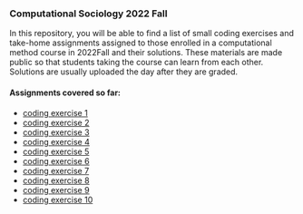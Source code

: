 ### Computational Sociology 2022 Fall 

In this repository, you will be able to find a list of small coding exercises and take-home assignments 
assigned to those enrolled in a computational method course in 2022Fall and their solutions. These materials are made public so that students taking the course can learn from each other. Solutions are usually uploaded the day after they are graded. 

#### Assignments covered so far:

* [coding exercise 1](https://github.com/ruilinchen/compsoc_2022fall/tree/main/exercise1)
* [coding exercise 2](https://github.com/ruilinchen/compsoc_2022fall/tree/main/exercise2)
* [coding exercise 3](https://github.com/ruilinchen/compsoc_2022fall/tree/main/exercise3)
* [coding exercise 4](https://github.com/ruilinchen/compsoc_2022fall/tree/main/exercise4)
* [coding exercise 5](https://github.com/ruilinchen/compsoc_2022fall/tree/main/exercise5)
* [coding exercise 6](https://github.com/ruilinchen/compsoc_2022fall/tree/main/exercise6)
* [coding exercise 7](https://github.com/ruilinchen/compsoc_2022fall/tree/main/exercise7)
* [coding exercise 8](https://github.com/ruilinchen/compsoc_2022fall/tree/main/exercise8)
* [coding exercise 9](https://github.com/ruilinchen/compsoc_2022fall/tree/main/exercise9)
* [coding exercise 10](https://github.com/ruilinchen/compsoc_2022fall/tree/main/exercise10)







